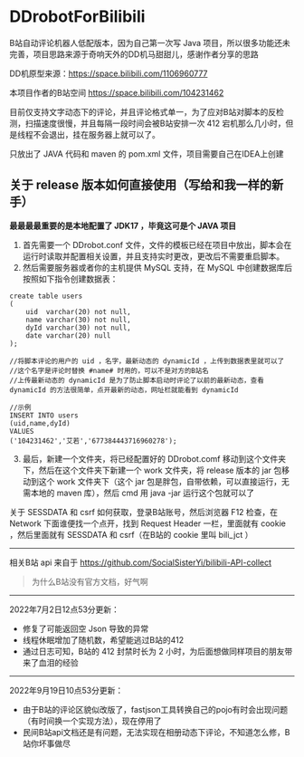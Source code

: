 # DDrobotForBilibili
B站自动评论机器人低配版本，因为自己第一次写 Java 项目，所以很多功能还未完善，项目思路来源于奇响天外的DD机马甜甜儿，感谢作者分享的思路

DD机原型来源：https://space.bilibili.com/1106960777

本项目作者的B站空间 https://space.bilibili.com/104231462

目前仅支持文字动态下的评论，并且评论格式单一，为了应对B站对脚本的反检测，扫描速度很慢，并且每隔一段时间会被B站安排一次 412 宕机那么几小时，但是线程不会退出，挂在服务器上就可以了。

只放出了 JAVA 代码和 maven 的 pom.xml 文件，项目需要自己在IDEA上创建

## 关于 release 版本如何直接使用（写给和我一样的新手）

**最最最最重要的是本地配置了 JDK17 ，毕竟这可是个 JAVA 项目**

1. 首先需要一个 DDrobot.conf 文件，文件的模板已经在项目中放出，脚本会在运行时读取并配置相关设置，并且支持实时更改，更改后不需要重启脚本。
2. 然后需要服务器或者你的主机提供 MySQL 支持，在 MySQL 中创建数据库后按照如下指令创建数据表：
```
create table users
(
    uid  varchar(20) not null,
    name varchar(30) not null,
    dyId varchar(30) not null,
    date varchar(20) null
);

//将脚本评论的用户的 uid ，名字，最新动态的 dynamicId ，上传到数据表里就可以了
//这个名字是评论时替换 #name# 时用的，可以不是对方的B站名
//上传最新动态的 dynamicId 是为了防止脚本启动时评论了以前的最新动态，查看 dynamicId 的方法很简单，点开最新的动态，网址栏就能看到 dynamicId 

//示例
INSERT INTO users
(uid,name,dyId)
VALUES
('104231462','艾若','677384443716960278');

```

3. 最后，新建一个文件夹，将已经配置好的 DDrobot.comf 移动到这个文件夹下，然后在这个文件夹下新建一个 work 文件夹，将 release 版本的 jar 包移动到这个 work 文件夹下（这个 jar 包是胖包，自带依赖，可以直接运行，无需本地的 maven 库），然后 cmd 用 java -jar 运行这个包就可以了

关于 SESSDATA 和 csrf 如何获取，登录B站账号，然后浏览器 F12 检查，在 Network 下面谁便找一个点开，找到 Request Header 一栏，里面就有 cookie ，然后里面就有 SESSDATA 和 csrf（在B站的 cookie 里叫 bili_jct ）

---
相关B站 api 来自于 https://github.com/SocialSisterYi/bilibili-API-collect

> 为什么B站没有官方文档，好气啊

---

2022年7月2日12点53分更新：
- 修复了可能返回空 Json 导致的异常
- 线程休眠增加了随机数，希望能逃过B站的412
- 通过日志可知，B站的 412 封禁时长为 2 小时，为后面想做同样项目的朋友带来了血泪的经验

---

2022年9月19日10点53分更新：
- 由于B站的评论区貌似改版了，fastjson工具转换自己的pojo有时会出现问题（有时间换一个实现方法），现在停用了
- 民间B站api文档还是有问题，无法实现在相册动态下评论，不知道怎么修，B站你坏事做尽
